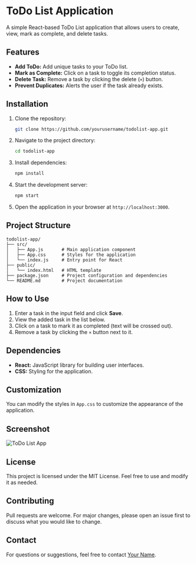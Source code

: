 # ToDo List Application

A simple React-based ToDo List application that allows users to create, view, mark as complete, and delete tasks. 

## Features
- **Add ToDo:** Add unique tasks to your ToDo list.
- **Mark as Complete:** Click on a task to toggle its completion status.
- **Delete Task:** Remove a task by clicking the delete (`×`) button.
- **Prevent Duplicates:** Alerts the user if the task already exists.

## Installation
1. Clone the repository:
   ```bash
   git clone https://github.com/yourusername/todolist-app.git
   ```
2. Navigate to the project directory:
   ```bash
   cd todolist-app
   ```
3. Install dependencies:
   ```bash
   npm install
   ```
4. Start the development server:
   ```bash
   npm start
   ```
5. Open the application in your browser at `http://localhost:3000`.

## Project Structure
```
todolist-app/
├── src/
│   ├── App.js       # Main application component
│   ├── App.css      # Styles for the application
│   └── index.js     # Entry point for React
├── public/
│   └── index.html   # HTML template
├── package.json     # Project configuration and dependencies
└── README.md        # Project documentation
```

## How to Use
1. Enter a task in the input field and click **Save**.
2. View the added task in the list below.
3. Click on a task to mark it as completed (text will be crossed out).
4. Remove a task by clicking the `×` button next to it.

## Dependencies
- **React:** JavaScript library for building user interfaces.
- **CSS:** Styling for the application.

## Customization
You can modify the styles in `App.css` to customize the appearance of the application.

## Screenshot
![ToDo List App](https://via.placeholder.com/800x400?text=ToDo+List+App+Screenshot)

## License
This project is licensed under the MIT License. Feel free to use and modify it as needed.

## Contributing
Pull requests are welcome. For major changes, please open an issue first to discuss what you would like to change.

## Contact
For questions or suggestions, feel free to contact [Your Name](mailto:your.email@example.com).
```



